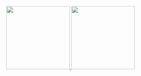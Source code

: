 <a href="https://github.com/AltiMario">
  <img height="170px" src="https://github-readme-stats.vercel.app/api?username=AltiMario&count_private=true&show_icons=true&include_all_commits=true&&hide=prs&theme=vue&card_width=1000&custom_title=AltiMario's GiHub Stats" />
</a>
<a href="https://github.com/AltiMario">
  <img height="170px" src="https://github-readme-stats.vercel.app/api/top-langs/?username=AltiMario&layout=default&show_icons=true&hide=javascript,css,HTML,Shell,Dockerfile&theme=vue" />
</a>
